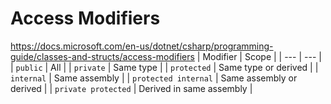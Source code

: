 # Access Modifiers
https://docs.microsoft.com/en-us/dotnet/csharp/programming-guide/classes-and-structs/access-modifiers
| Modifier | Scope |
| --- | --- |
| ```public``` | All |
| ```private``` | Same type |
| ```protected``` | Same type or derived |
| ```internal``` | Same assembly |
| ```protected internal``` | Same assembly or derived |
| ```private protected``` | Derived in same assembly |
